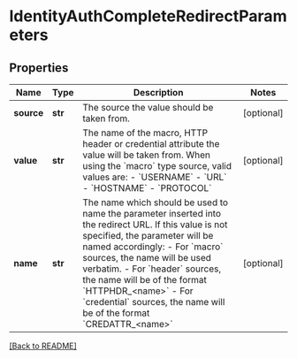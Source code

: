 # IdentityAuthCompleteRedirectParameters


## Properties

Name | Type | Description | Notes
------------ | ------------- | ------------- | -------------
**source** | **str** | The source the value should be taken from.  | [optional] 
**value** | **str** | The name of the macro, HTTP header or credential attribute the value will be taken from. When using the &#x60;macro&#x60; type source, valid values are:    - &#x60;USERNAME&#x60;   - &#x60;URL&#x60;   - &#x60;HOSTNAME&#x60;   - &#x60;PROTOCOL&#x60;  | [optional] 
**name** | **str** | The name which should be used to name the parameter inserted into the redirect URL. If this value is not specified, the parameter will be named accordingly:    - For &#x60;macro&#x60; sources, the name will be used verbatim.   - For &#x60;header&#x60; sources, the name will be of the format &#x60;HTTPHDR\_&lt;name&gt;&#x60;   - For &#x60;credential&#x60; sources, the name will be of the format &#x60;CREDATTR\_&lt;name&gt;&#x60;  | [optional] 

[[Back to README]](../README.md)



